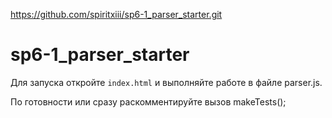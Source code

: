https://github.com/spiritxiii/sp6-1_parser_starter.git

# sp6-1_parser_starter

Для запуска откройте `index.html` и выполняйте работе в файле parser.js.

По готовности или сразу раскомментируйте вызов makeTests();